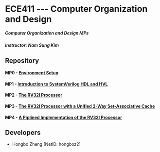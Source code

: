 # ECE411 --- Computer Organization and Design
##### Computer Organization and Design MPs
##### Instructor: Nam Sung Kim

## Repository
#### MP0 - [Environment Setup](https://gitlab.engr.illinois.edu/hongboz2/computer_organization_and_design/-/tree/main/mp0)

#### MP1 - [Introduction to SystemVerilog HDL and HVL](https://gitlab.engr.illinois.edu/hongboz2/computer_organization_and_design/-/tree/main/mp1)

#### MP2 - [The RV32I Processor](https://gitlab.engr.illinois.edu/hongboz2/computer_organization_and_design/-/tree/main/mp2)

#### MP3 - [The RV32I Processor with a Unified 2-Way Set-Associative Cache](https://gitlab.engr.illinois.edu/hongboz2/computer_organization_and_design/-/tree/main/mp3)

#### MP4 - [A Piplined Implementation of the RV32I Processor](https://gitlab.engr.illinois.edu/hongboz2/computer_organization_and_design/-/tree/main/mp4)

## Developers
* Hongbo Zheng [NetID: hongboz2]
